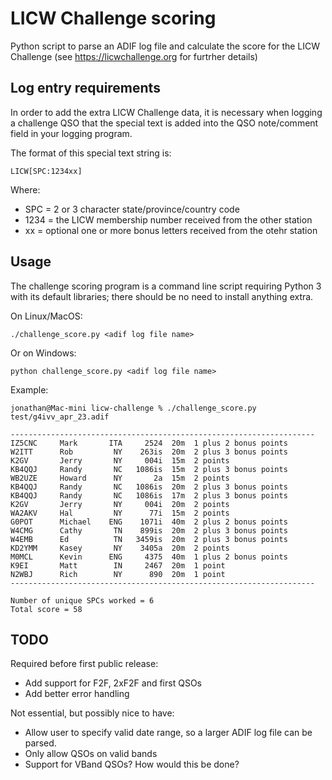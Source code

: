 # LICW Challenge scoring
Python script to parse an ADIF log file and calculate the score for the LICW Challenge (see https://licwchallenge.org for furtrher details)

## Log entry requirements

In order to add the extra LICW Challenge data, it is necessary when logging a challenge QSO
that the special text is added into the QSO note/comment field in your logging program.

The format of this special text string is:

```
LICW[SPC:1234xx]
```

Where:

* SPC = 2 or 3 character state/province/country code
* 1234 = the LICW membership number received from the other station
* xx = optional one or more bonus letters received from the otehr station

## Usage

The challenge scoring program is a command line script requiring Python 3 with its 
default libraries; there should be no need to install anything extra.

On Linux/MacOS:

```
./challenge_score.py <adif log file name>
```

Or on Windows:

```
python challenge_score.py <adif log file name>
```

Example:

```
jonathan@Mac-mini licw-challenge % ./challenge_score.py test/g4ivv_apr_23.adif

--------------------------------------------------------------------
IZ5CNC     Mark       ITA     2524  20m  1 plus 2 bonus points
W2ITT      Rob         NY    263is  20m  2 plus 3 bonus points
K2GV       Jerry       NY     004i  15m  2 points
KB4QQJ     Randy       NC   1086is  15m  2 plus 3 bonus points
WB2UZE     Howard      NY       2a  15m  2 points
KB4QQJ     Randy       NC   1086is  20m  2 plus 3 bonus points
KB4QQJ     Randy       NC   1086is  17m  2 plus 3 bonus points
K2GV       Jerry       NY     004i  20m  2 points
WA2AKV     Hal         NY      77i  15m  2 points
G0POT      Michael    ENG    1071i  40m  2 plus 2 bonus points
W4CMG      Cathy       TN    899is  20m  2 plus 3 bonus points
W4EMB      Ed          TN   3459is  20m  2 plus 3 bonus points
KD2YMM     Kasey       NY    3405a  20m  2 points
M0MCL      Kevin      ENG     4375  40m  1 plus 2 bonus points
K9EI       Matt        IN     2467  20m  1 point
N2WBJ      Rich        NY      890  20m  1 point
--------------------------------------------------------------------

Number of unique SPCs worked = 6
Total score = 58
```

## TODO

Required before first public release:

* Add support for F2F, 2xF2F and first QSOs
* Add better error handling

Not essential, but possibly nice to have:

* Allow user to specify valid date range, so a larger ADIF log file can be parsed.
* Only allow QSOs on valid bands
* Support for VBand QSOs? How would this be done?

